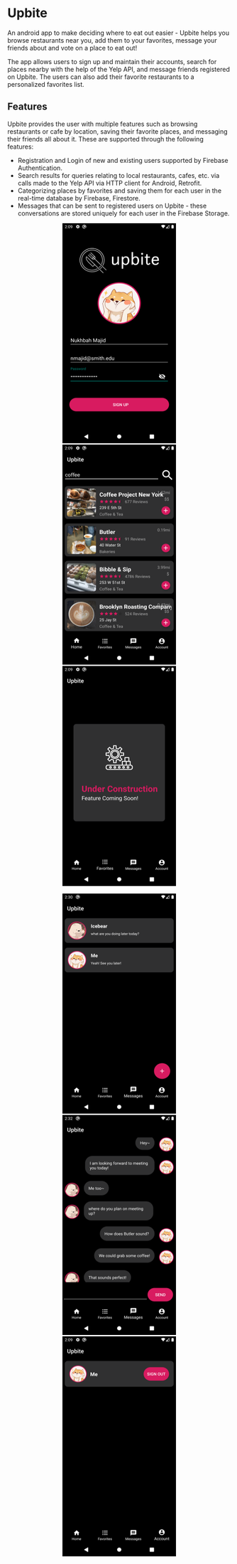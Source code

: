 # Upbite
An android app to make deciding where to eat out easier - Upbite helps you browse restaurants near you, add them to your favorites, message your friends about and vote on a place to eat out! 

The app allows users to sign up and maintain their accounts, search for places nearby with the help of the Yelp API, and message friends registered on Upbite. The users can also add their favorite restaurants to a personalized favorites list. 

## Features 

Upbite provides the user with multiple features such as browsing restaurants or cafe by location, saving their favorite places, and messaging their friends all about it. These are supported through the following features: 
  - Registration and Login of new and existing users supported by Firebase Authentication.
  - Search results for queries relating to local restaurants, cafes, etc. via calls made to the Yelp API via HTTP client for Android, Retrofit. 
  - Categorizing places by favorites and saving them for each user in the real-time database by Firebase, Firestore. 
  - Messages that can be sent to registered users on Upbite - these conversations are stored uniquely for each user in the Firebase Storage. 
  
<p align="center">
  <img src="UI/02SignUp.png" width="256" height="495">
  <img src="UI/03Home.png" width="256" height="495">
  <img src="UI/04Favorites.png" width="256" height="495">
</p>

<p align="center">
  <img src="UI/05Messages.png" width="256" height="495">
  <img src="UI/06Chat.png" width="256" height="495">
  <img src="UI/07Account.png" width="256" height="495">
</p>



